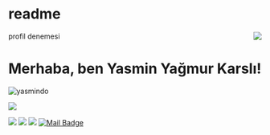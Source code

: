 # readme
profil denemesi
<img align='right' src="https://github-readme-stats.vercel.app/api?username=yasmindo&show_icons=true">

# Merhaba, ben Yasmin Yağmur Karslı! 
<p align="left"> <img src="https://komarev.com/ghpvc/?username=yasmindo" alt="yasmindo" /> </p>


[![](https://img.shields.io/github/followers/yasmindo?style=social)](https://www.github.com/yasmindo)



[![](https://img.shields.io/badge/twitter-%231DA1F2.svg?&style=for-the-badge&logo=twitter&logoColor=white)](https://twitter.com/Yasmin_karsli)
[![](https://img.shields.io/badge/linkedin-%230077B5.svg?&style=for-the-badge&logo=linkedin&logoColor=white)](https://www.linkedin.com/in/yasmin-ya%C4%9Fmur-karsl%C4%B1-1a59821ba/)
[![](https://img.shields.io/badge/instagram-%23E4405F.svg?&style=for-the-badge&logo=instagram&logoColor=white)](https://www.instagram.com/yagmurkarsl/)
[![Mail Badge](https://img.shields.io/badge/yasminyagmurkarsli@gmail.com-c14438?style=for-the-badge&logo=Gmail&logoColor=white&link=mailto:yasminyagmurkarsli@gmail.com)](mailto:yasminyagmurkarsli@gmail.com)

